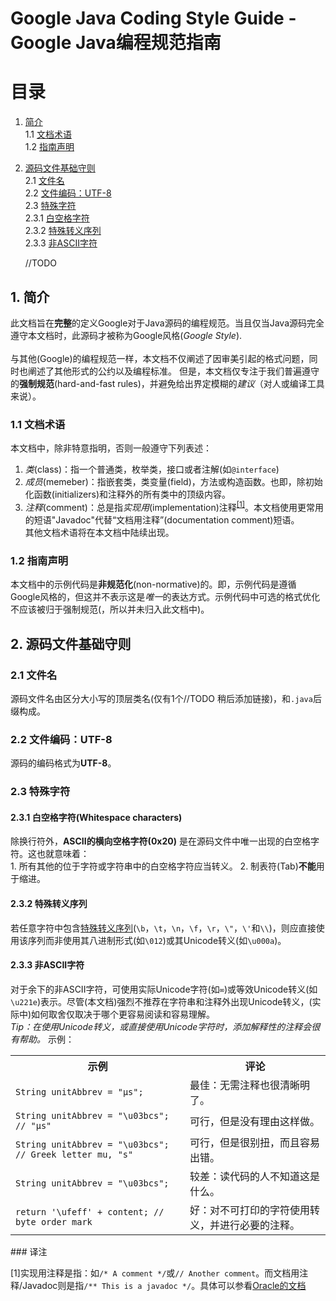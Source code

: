 # Google Java Coding Style Guide - Google Java编程规范指南
# 目录
1. [简介](#1-简介)<br>
	1.1 [文档术语](#11-文档术语)<br>
	1.2 [指南声明](#12-指南声明)<br>
2. [源码文件基础守则](#2-源码文件基础守则)<br>
	2.1 [文件名](#21-文件名)<br>
	2.2 [文件编码：UTF-8](22-文件编码utf-8)<br>
	2.3 [特殊字符](#23-特殊字符)<br>
		2.3.1 [白空格字符](#231-白空格字符whitespace-characters)<br>
		2.3.2 [特殊转义序列](#232-特殊转义序列)<br>
		2.3.3 [非ASCII字符](#233-非ascii字符)<br>
	
	//TODO

## 1. 简介
此文档旨在**完整**的定义Google对于Java源码的编程规范。当且仅当Java源码完全遵守本文档时，此源码才被称为Google风格(*Google Style*).<br>
<br>
与其他(Google)的编程规范一样，本文档不仅阐述了因审美引起的格式问题，同时也阐述了其他形式的公约以及编程标准。
但是，本文档仅专注于我们普遍遵守的**强制规范**(hard-and-fast rules)，并避免给出界定模糊的*建议*（对人或编译工具来说）。

### 1.1 文档术语
本文档中，除非特意指明，否则一般遵守下列表述：<br>
1. *类*(class)：指一个普通类，枚举类，接口或者注解(如``@interface``)
2. *成员*(memeber)：指嵌套类，类变量(field)，方法或构造函数。也即，除初始化函数(initializers)和注释外的所有类中的顶级内容。
3. *注释*(comment)：总是指*实现用*(implementation)注释<sup>[[1]](#comment1)</sup>。本文档使用更常用的短语"Javadoc"代替“文档用注释”(documentation comment)短语。<br>
其他文档术语将在本文档中陆续出现。
### 1.2 指南声明
本文档中的示例代码是**非规范化**(non-normative)的。即，示例代码是遵循Google风格的，但这并不表示这是*唯一*的表达方式。示例代码中可选的格式优化不应该被归于强制规范(，所以并未归入此文档中)。

## 2. 源码文件基础守则
### 2.1 文件名
源码文件名由区分大小写的顶层类名(仅有1个//TODO 稍后添加链接)，和``.java``后缀构成。
### 2.2 文件编码：UTF-8
源码的编码格式为**UTF-8**。
### 2.3 特殊字符
#### 2.3.1 白空格字符(Whitespace characters)
除换行符外，**ASCII的横向空格字符(0x20)** 是在源码文件中唯一出现的白空格字符。这也就意味着：<br>
	1. 所有其他的位于字符或字符串中的白空格字符应当转义。
	2. 制表符(Tab)**不能**用于缩进。
#### 2.3.2 特殊转义序列
若任意字符中包含[特殊转义序列](http://docs.oracle.com/javase/tutorial/java/data/characters.html)(``\b``，``\t``，``\n``，``\f``，``\r``，``\"``，``\'``和``\\``)，则应直接使用该序列而非使用其八进制形式(如``\012``)或其Unicode转义(如``\u000a``)。
#### 2.3.3 非ASCII字符
对于余下的非ASCII字符，可使用实际Unicode字符(如``∞``)或等效Unicode转义(如``\u221e``)表示。尽管(本文档)强烈不推荐在字符串和注释外出现Unicode转义，(实际中)如何取舍仅取决于哪个更容易阅读和容易理解。<br>
*Tip：在使用Unicode转义，或直接使用Unicode字符时，添加解释性的注释会很有帮助。*
示例：<br>
<table>
  <tbody><tr>
    <th>示例</th>
    <th>评论</th>
  </tr>

  <tr>
    <td><code class="prettyprint lang-java prettyprinted" style=""><span class="typ">String</span><span class="pln"> unitAbbrev </span><span class="pun">=</span><span class="pln"> </span><span class="str">"μs"</span><span class="pun">;</span></code></td>
    <td>最佳：无需注释也很清晰明了。</td>
  </tr>

  <tr>
    <td><code class="prettyprint lang-java prettyprinted" style=""><span class="typ">String</span><span class="pln"> unitAbbrev </span><span class="pun">=</span><span class="pln"> </span><span class="str">"\u03bcs"</span><span class="pun">;</span><span class="pln"> </span><span class="com">// "μs"</span></code></td>
    <td>可行，但是没有理由这样做。</td>
  </tr>

  <tr>
    <td><code class="prettyprint lang-java prettyprinted" style=""><span class="typ">String</span><span class="pln"> unitAbbrev </span><span class="pun">=</span><span class="pln"> </span><span class="str">"\u03bcs"</span><span class="pun">;</span><span class="pln"> </span><span class="com">// Greek letter mu, "s"</span></code></td>
    <td>可行，但是很别扭，而且容易出错。</td>
  </tr>

  <tr>
    <td><code class="badcode">String unitAbbrev = "\u03bcs";</code></td>
    <td>较差：读代码的人不知道这是什么。</td>
  </tr>

  <tr>
     <td><code class="prettyprint lang-java prettyprinted" style=""><span class="kwd">return</span><span class="pln"> </span><span class="str">'\ufeff'</span><span class="pln"> </span><span class="pun">+</span><span class="pln"> content</span><span class="pun">;</span><span class="pln"> </span><span class="com">// byte order mark</span></code></td>
     <td>好：对不可打印的字符使用转义，并进行必要的注释。</td>
  </tr>
</tbody></table>
### 译注
<p id="comment1">[1]实现用注释是指：如<code>/* A comment */</code>或<code>// Another comment</code>。而文档用注释/Javadoc则是指<code>/** This is a javadoc */</code>。具体可以参看<a href="http://www.oracle.com/technetwork/java/javase/documentation/codeconventions-141999.html">Oracle的文档</a></p>
